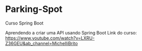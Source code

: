 # Parking-Spot
Curso Spring Boot

Aprendendo a criar uma API usando Spring Boot
Link do curso: https://www.youtube.com/watch?v=LXRU-Z36GEU&ab_channel=MichelliBrito
